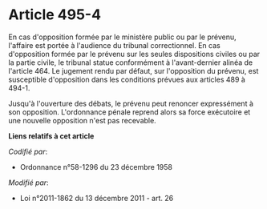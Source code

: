 # Article 495-4

En cas d'opposition formée par le ministère public ou par le prévenu, l'affaire est portée à l'audience du tribunal
correctionnel. En cas d'opposition formée par le prévenu sur les seules dispositions civiles ou par la partie civile, le
tribunal statue conformément à l'avant-dernier alinéa de l'article 464. Le jugement rendu par défaut, sur l'opposition du
prévenu, est susceptible d'opposition dans les conditions prévues aux articles 489 à 494-1.

Jusqu'à l'ouverture des débats, le prévenu peut renoncer expressément à son opposition. L'ordonnance pénale reprend alors sa
force exécutoire et une nouvelle opposition n'est pas recevable.

**Liens relatifs à cet article**

_Codifié par_:

  - Ordonnance n°58-1296 du 23 décembre 1958

_Modifié par_:

  - Loi n°2011-1862 du 13 décembre 2011 - art. 26
